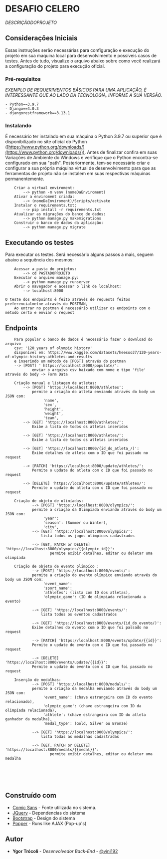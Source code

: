 DESAFIO CELERO
=================
_DESCRIÇÃODOPROJETO_

## [](#considera%C3%A7%C3%B5es-iniciais)Considerações Iniciais

Essas instruções serão necessárias para configuração e execução do projeto em sua maquina local para desenvolvimento e possíveis casos de testes. Antes de tudo, visualize o arquivo abaixo sobre como você realizará a configuração do projeto para execução oficial.

### [](#pr%C3%A9-requisitos)Pré-requisitos

_EXEMPLO DE REQUERIMENTOS BÁSICOS PARA UMA APLICAÇÃO, É INTERESSANTE QUE AO LADO DA TECNOLOGIA, INFORME A SUA VERSÃO._

```
- Python==3.9.7
- Django==4.0.3
- djangorestframework==3.13.1 
```

### [](#instalando)Instalando

É necessário ter instalado em sua máquina o Python 3.9.7 ou superior que é disponibilizado no site oficial do Python ([https://www.python.org/downloads/](https://www.python.org/downloads/)). Antes de finalizar confira em suas Variações de Ambiente do Windows e verifique que o Python encontra-se configurado em sua "path". Posteriormente, tem-se necessário criar e configurar a sua própria máquina virtual de desenvolvimento para que as ferramentas de projeto não se instalem em suas respectivas máquinas permanentemente.

```
	Criar a virtual enviroment:
		--> python -m venv (nomeDaEnviroment)
	Ativar a enviroment criada:
		--> (nomeDaEnviroment)/Scripts/activate
	Instalar o requirements.txt:
	    --> pip install -r requirements.txt
	Atualizar as migrações do banco de dados:
	    --> python manage.py makemigrations
	Construir o banco de dados da aplicação:
	    --> python manage.py migrate
```

## [](#executando-os-testes)Executando os testes

Para executar os testes. Será necessário alguns passos a mais, seguem abaixo a sequência dos mesmos:

```
	Acessar a pasta do projetos:
		--> cd PASTADOPROJETO
	Executar o arquivo manage.py:
		--> python manage.py runserver
	Abrir o navegador e acessar o link de localhost:
		--> localhost:8000
```
	O teste dos endpoints é feito através de requests feitos preferencialmetne através do POSTMAN,
		Ao entrar no postman é necessário utilizar os endpoints com o método certo e enviar o request

## [](#utilizando-app)Endpoints

```
	Para popular o banco de dados é necessário fazer o download do arquivo 
    csv: '120 years of olympic history' 
    disponível em: https://www.kaggle.com/datasets/heesoo37/120-years-of-olympic-history-athletes-and-results
    e inserindo um método de [POST] através do postman 
    --> [POST] ' https://localhost:8000/populate/':
            enviar o arquivo csv baixado com nome e tipo 'file' através do body -> Form Data

	Criação manual e listagem de atletas:
		--> [POST] 'https://localhost:8000/athletes':
			permite a criação do atleta enviando através do body um JSON com:
				 'name',
				 'sex',
				 'height',
				 'weight',
				 'team',
		--> [GET] 'https://localhost:8000/athletes/':
			Exibe a lista de todos os atletas inseridos 
		
		--> [GET] 'https://localhost:8000/athletes/':
			Exibe a lista de todos os atletas inseridos 

		--> [GET] 'https://localhost:8000/{id_do_atleta_/)':
			Exibe detalhes de atleta com o ID que foi passado no request

		--> [PATCH] 'https://localhost:8000/update/athletes/':
			Permite o update do atleta com o ID que foi passado no request

		--> [DELETE] 'https://localhost:8000/update/athletes/':
			Permite o update do atleta com o ID que foi passado no request
        
    Criação de objeto de olimíadas:
    		--> [POST] 'https://localhost:8000/olympics/':
			permite a criação da Olimpíada enviando através do body um JSON com:
				 'year':
				 'season': (Summer ou Winter),
				 'city',
            --> [GET] 'https://localhost:8000/olympics/':
                lista todos os jogos olimpicos cadastrados
            
            --> [GET, PATCH or DELETE]  'https://localhost:8000/olympics/{{olympic_id}}':
                    permite exibir detalhes, editar ou deletar uma olimpíada 

    Criação de objeto de evento olímpíco :
    		--> [POST] 'https://localhost:8000/events/':
			permite a criação do evento olímpico enviando através do body um JSON com:
				 'event_name':
				 'sport_name': 
				 'athletes': (lista com ID dos atletas),
                 'olympic_game': (ID de olimpiada relacionada a evento)

            --> [GET] 'https://localhost:8000/events/':
                lista todos os eventos cadastrados
            
    		--> [GET] 'https://localhost:8000/events/{id_do_evento/)':
			Exibe detalhes do evento com o ID que foi passado no request

		    --> [PATCH] 'https://localhost:8000/events/update/{{id}}':
			Permite o update do evento com o ID que foi passado no request

		    --> [DELETE] 'https://localhost:8000/events/update/{{id}}':
			Permite o update do evento com o ID que foi passado no request

    Inserção de medalhas:
    		--> [POST] 'https://localhost:8000/medals/':
			permite a criação da medalha enviando através do body um JSON com:
				 'event_name': (chave estrangeira com ID do evento relacionado),
				 'olympic_game': (chave estrangeira com ID da olimpíada relacionada),
				 'athlete': (chave estrangeira com ID do atleta ganhador da medalha),
                 'medal_type': (Gold, Silver ou Bronze)

            --> [GET] 'https://localhost:8000/olympics/':
                lista todas as medalhas cadastradas
            
            --> [GET, PATCH or DELETE]  'https://localhost:8000/medals/{{medal}}':
                    permite exibir detalhes, editar ou deletar uma medalha 
            





```

## [](#constru%C3%ADdo-com)Construído com

-   [Comic Sans](http://fonts.googleapis.com/css?family=Source+Sans+Pro:200,300,400,600,700,900) - Fonte utilizada no sistema.
-   [JQuery](http://code.jquery.com/ui/1.11.0/themes/smoothness/jquery-ui.css) - Dependencias do sistema
-   [Bootstrap](https://stackpath.bootstrapcdn.com/bootstrap/4.1.0/css/bootstrap.min.css) - Design do sistema
-   [Popper](https://cdnjs.cloudflare.com/ajax/libs/popper.js/1.14.0/umd/popper.min.js) - Runs like AJAX (Pop-up's)

## [](#autor)Autor

-   **Ygor Trócoli** - _Desenvolvedor Back-End_ - [@vini192](https://github.com/Trocoli)
